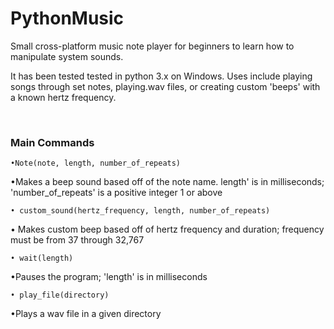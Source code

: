 # PythonMusic
Small cross-platform music note player for beginners to learn how to manipulate system sounds.

It has been tested tested in python 3.x on Windows.
Uses include playing songs through set notes, playing.wav files, or creating custom 'beeps' with a known hertz frequency.

&nbsp;
### Main Commands

	•Note(note, length, number_of_repeats)
  •Makes a beep sound based off of the note name. length' is in milliseconds; 'number_of_repeats'  is a positive integer 1 or above

	• custom_sound(hertz_frequency, length, number_of_repeats)
  • Makes custom beep based off of hertz frequency and duration; frequency must be from 37 through 32,767


	• wait(length)
  •Pauses the program; 'length' is in milliseconds

	• play_file(directory)
  •Plays a wav file in a given directory
